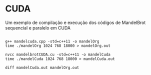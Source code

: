 
# CUDA

Um exemplo de compilação e execução dos códigos de MandelBrot sequencial e paralelo em CUDA

```

g++ mandelcuda.cpp -std=c++11 -o mandelOrg
time ./mandelOrg 1024 768 18000 > mandelOrg.out

nvcc mandelbrotCUDA.cu -std=c++11 -o mandelCuda
time ./mandelCuda 1024 768 18000 > mandelCuda.out

diff mandelCuda.out mandelOrg.out

```

